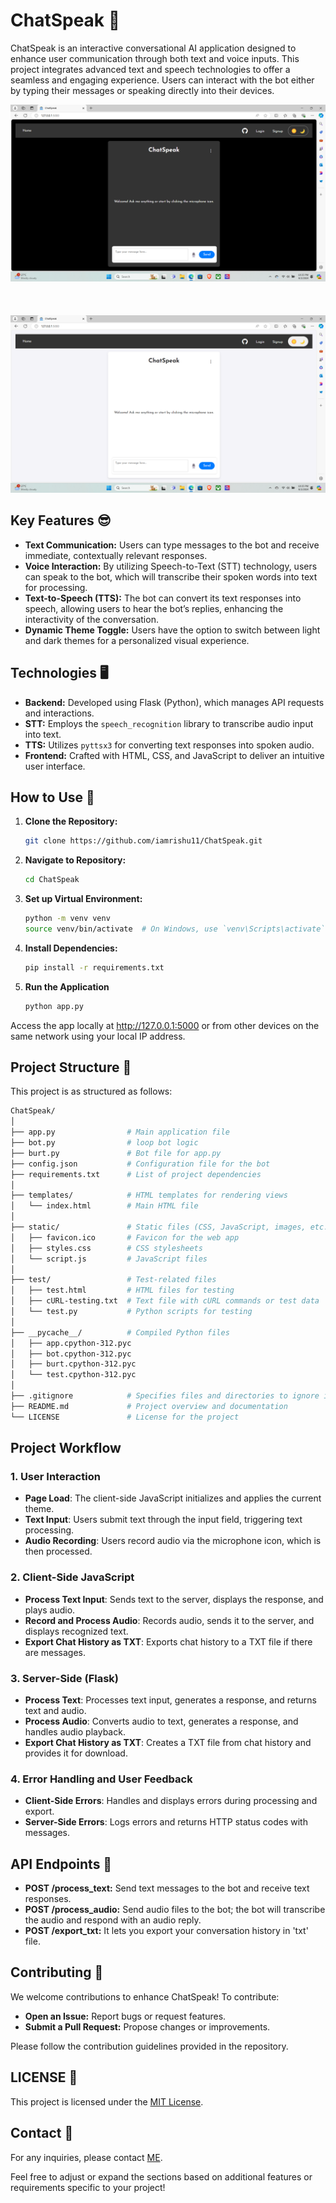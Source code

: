 # ChatSpeak 🤖

ChatSpeak is an interactive conversational AI application designed to enhance user communication through both text and voice inputs. This project integrates advanced text and speech technologies to offer a seamless and engaging experience. Users can interact with the bot either by typing their messages or speaking directly into their devices.

![Dark-Theme-Website-UI](static/images/dark-theme.png)
<br> <br> <br> <br>
![light-Theme-Website-UI](static/images/light-theme.png)

## Key Features 😎

- **Text Communication:** Users can type messages to the bot and receive immediate, contextually relevant responses.
- **Voice Interaction:** By utilizing Speech-to-Text (STT) technology, users can speak to the bot, which will transcribe their spoken words into text for processing.
- **Text-to-Speech (TTS):** The bot can convert its text responses into speech, allowing users to hear the bot’s replies, enhancing the interactivity of the conversation.
- **Dynamic Theme Toggle:** Users have the option to switch between light and dark themes for a personalized visual experience.

## Technologies 🖥️

- **Backend:** Developed using Flask (Python), which manages API requests and interactions.
- **STT:** Employs the `speech_recognition` library to transcribe audio input into text.
- **TTS:** Utilizes `pyttsx3` for converting text responses into spoken audio.
- **Frontend:** Crafted with HTML, CSS, and JavaScript to deliver an intuitive user interface.

## How to Use 🚀

1. **Clone the Repository:**
   ```bash
   git clone https://github.com/iamrishu11/ChatSpeak.git

2. **Navigate to Repository:**
   ```bash
   cd ChatSpeak

3. **Set up Virtual Environment:**
   ```bash
   python -m venv venv
   source venv/bin/activate  # On Windows, use `venv\Scripts\activate`

4. **Install Dependencies:**
   ```bash
   pip install -r requirements.txt

5. **Run the Application**
   ```bash
   python app.py

Access the app locally at http://127.0.0.1:5000 or from other devices on the same network using your local IP address.

## Project Structure 📂

This project is as structured as follows:
   ```bash
   ChatSpeak/
   │
   ├── app.py                # Main application file
   ├── bot.py                # loop bot logic
   ├── burt.py               # Bot file for app.py
   ├── config.json           # Configuration file for the bot
   ├── requirements.txt      # List of project dependencies
   │
   ├── templates/            # HTML templates for rendering views
   │   └── index.html        # Main HTML file
   │
   ├── static/               # Static files (CSS, JavaScript, images, etc.)
   │   ├── favicon.ico       # Favicon for the web app
   │   ├── styles.css        # CSS stylesheets
   │   └── script.js         # JavaScript files
   │
   ├── test/                 # Test-related files
   │   ├── test.html         # HTML files for testing
   │   ├── cURL-testing.txt  # Text file with cURL commands or test data
   │   └── test.py           # Python scripts for testing
   │
   ├── __pycache__/          # Compiled Python files
   │   ├── app.cpython-312.pyc
   │   ├── bot.cpython-312.pyc
   │   ├── burt.cpython-312.pyc
   │   └── test.cpython-312.pyc
   │
   ├── .gitignore            # Specifies files and directories to ignore in Git
   ├── README.md             # Project overview and documentation
   └── LICENSE               # License for the project
   ```

## Project Workflow

### 1. User Interaction
- **Page Load**: The client-side JavaScript initializes and applies the current theme.
- **Text Input**: Users submit text through the input field, triggering text processing.
- **Audio Recording**: Users record audio via the microphone icon, which is then processed.

### 2. Client-Side JavaScript
- **Process Text Input**: Sends text to the server, displays the response, and plays audio.
- **Record and Process Audio**: Records audio, sends it to the server, and displays recognized text.
- **Export Chat History as TXT**: Exports chat history to a TXT file if there are messages.

### 3. Server-Side (Flask)
- **Process Text**: Processes text input, generates a response, and returns text and audio.
- **Process Audio**: Converts audio to text, generates a response, and handles audio playback.
- **Export Chat History as TXT**: Creates a TXT file from chat history and provides it for download.

### 4. Error Handling and User Feedback
- **Client-Side Errors**: Handles and displays errors during processing and export.
- **Server-Side Errors**: Logs errors and returns HTTP status codes with messages.


## API Endpoints 🔌

- **POST /process_text:** Send text messages to the bot and receive text responses.
- **POST /process_audio:** Send audio files to the bot; the bot will transcribe the audio and respond with an audio reply.
- **POST /export_txt:** It lets you export your conversation history in 'txt' file.

## Contributing 🤝

We welcome contributions to enhance ChatSpeak! To contribute:

- **Open an Issue:** Report bugs or request features.
- **Submit a Pull Request:** Propose changes or improvements.

Please follow the contribution guidelines provided in the repository.

## LICENSE 🧾

This project is licensed under the [MIT License](LICENSE).

## Contact 💬

For any inquiries, please contact [ME](mailto:rishankj749@gmail.com).

Feel free to adjust or expand the sections based on additional features or requirements specific to your project!
